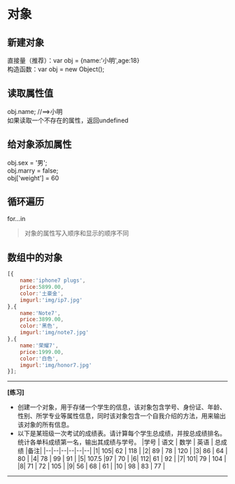 # 对象

## 新建对象
  直接量（推荐）：var obj = {name:'小明',age:18} <br />
  构造函数：var obj = new Object();

## 读取属性值
  obj.name; //==>小明 <br />
  如果读取一个不存在的属性，返回undefined

## 给对象添加属性
  obj.sex = '男'; <br />
  obj.marry = false; <br />
  obj['weight'] = 60

## 循环遍历
  for…in
  > 对象的属性写入顺序和显示的顺序不同

## 数组中的对象
```javascript
[{
    name:'iphone7 plugs',
    price:5899.00,
    color:'土豪金',
    imgurl:'img/ip7.jpg'
},{
    name:'Note7',
    price:3899.00,
    color:'黑色',
    imgurl:'img/note7.jpg'
},{
    name:'荣耀7',
    price:1999.00,
    color:'白色',
    imgurl:'img/honor7.jpg'
}];
```
---
**[练习]**
- 创建一个对象，用于存储一个学生的信息，该对象包含学号、身份证、年龄、性别、所学专业等属性信息，同时该对象包含一个自我介绍的方法，用来输出该对象的所有信息。
- 以下是某班级一次考试的成绩表。请计算每个学生总成绩，并按总成绩排名。统计各单科成绩第一名，输出其成绩与学号。
  |学号 | 语文 | 数学 | 英语 | 总成绩 |备注|
  |--|--|--|--|--|--|
  |1| 105| 62 | 118   |
  |2| 89 | 78 | 120   |
  |3| 86 | 64 | 80    |
  |4| 78 | 99 | 91    |
  |5| 107.5 |97 | 70  |
  |6| 112| 61 | 92    |
  |7| 101| 79 | 104   |
  |8| 71 | 72 | 105   |
  |9| 56 | 68 | 61    |
  |10 | 98 | 83 | 77  |
---